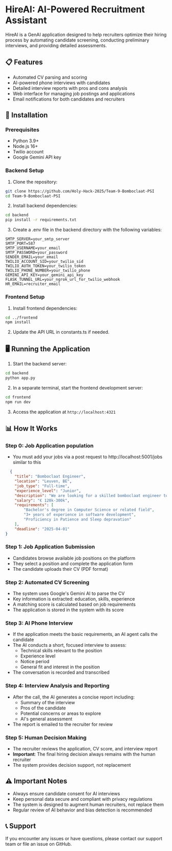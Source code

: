 # HireAI: AI-Powered Recruitment Assistant
HireAI is a GenAI application designed to help recruiters optimize their hiring process by automating candidate screening, conducting preliminary interviews, and providing detailed assessments.

## 📋 Features

- Automated CV parsing and scoring
- AI-powered phone interviews with candidates
- Detailed interview reports with pros and cons analysis
- Web interface for managing job postings and applications
- Email notifications for both candidates and recruiters

## 🚀 Installation

### Prerequisites

- Python 3.9+
- Node.js 16+
- Twilio account
- Google Gemini API key

### Backend Setup

1. Clone the repository:
```sh
git clone https://github.com/Holy-Hack-2025/Team-9-Bomboclaat-PSI
cd Team-9-Bomboclaat-PSI
```

2. Install backend dependencies:
```sh
cd backend
pip install -r requirements.txt
```

3. Create a .env file in the backend directory with the following variables:
```
SMTP_SERVER=your_smtp_server
SMTP_PORT=587
SMTP_USERNAME=your_email
SMTP_PASSWORD=your_password
SENDER_EMAIL=your_email
TWILIO_ACCOUNT_SID=your_twilio_sid
TWILIO_AUTH_TOKEN=your_twilio_token
TWILIO_PHONE_NUMBER=your_twilio_phone
GEMINI_API_KEY=your_gemini_api_key
FLASK_TUNNEL_URL=your_ngrok_url_for_twilio_webhook
HR_EMAIL=recruiter_email
```

### Frontend Setup

1. Install frontend dependencies:
```sh
cd ../frontend
npm install
```

2. Update the API URL in constants.ts if needed.

## 🖥️ Running the Application

1. Start the backend server:
```sh
cd backend
python app.py
```

2. In a separate terminal, start the frontend development server:
```sh
cd frontend
npm run dev
```

3. Access the application at `http://localhost:4321`

## 📊 How It Works

### Step 0: Job Application population
- You must add your jobs via a post request to http://localhost:5001/jobs similar to this
```json
  {
    "title": "Bomboclaat Engineer",
    "location": "Leuven, BE",
    "job_type": "Full-time",
    "experience_level": "Junior",
    "description": "We are looking for a skilled bomboclaat engineer to join our team.",
    "salary": "€ 120k-300k",
    "requirements": [
        "Bachelor's degree in Computer Science or related field",
        "3+ years of experience in software development",
        "Proficiency in Patience and Sleep depravation"
    ],
    "deadline": "2025-04-01"
}
```

### Step 1: Job Application Submission
- Candidates browse available job positions on the platform
- They select a position and complete the application form
- The candidate uploads their CV (PDF format)

### Step 2: Automated CV Screening
- The system uses Google's Gemini AI to parse the CV
- Key information is extracted: education, skills, experience
- A matching score is calculated based on job requirements
- The application is stored in the system with its score

### Step 3: AI Phone Interview
- If the application meets the basic requirements, an AI agent calls the candidate
- The AI conducts a short, focused interview to assess:
  - Technical skills relevant to the position
  - Experience level
  - Notice period
  - General fit and interest in the position
- The conversation is recorded and transcribed

### Step 4: Interview Analysis and Reporting
- After the call, the AI generates a concise report including:
  - Summary of the interview
  - Pros of the candidate
  - Potential concerns or areas to explore
  - AI's general assessment
- The report is emailed to the recruiter for review

### Step 5: Human Decision Making
- The recruiter reviews the application, CV score, and interview report
- **Important**: The final hiring decision always remains with the human recruiter
- The system provides decision support, not replacement

## ⚠️ Important Notes

- Always ensure candidate consent for AI interviews
- Keep personal data secure and compliant with privacy regulations
- The system is designed to augment human recruiters, not replace them
- Regular review of AI behavior and bias detection is recommended

## 📞 Support

If you encounter any issues or have questions, please contact our support team or file an issue on GitHub.